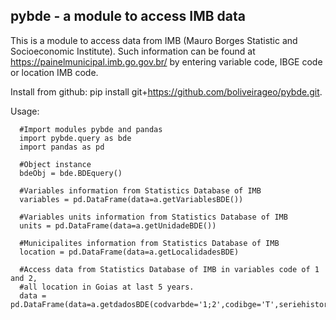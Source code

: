 ## pybde - a module to access IMB data



This is a module to access data from IMB (Mauro Borges Statistic and Socioeconomic Institute). Such information
can be found at https://painelmunicipal.imb.go.gov.br/ by entering variable code, IBGE code or location IMB code.

Install from github: pip install git+https://github.com/boliveirageo/pybde.git.

 Usage:

      #Import modules pybde and pandas
      import pybde.query as bde 
      import pandas as pd
      
      #Object instance
      bdeObj = bde.BDEquery()
      
      #Variables information from Statistics Database of IMB 
      variables = pd.DataFrame(data=a.getVariablesBDE())
      
      #Variables units information from Statistics Database of IMB
      units = pd.DataFrame(data=a.getUnidadeBDE())
      
      #Municipalites information from Statistics Database of IMB
      location = pd.DataFrame(data=a.getLocalidadesBDE)
      
      #Access data from Statistics Database of IMB in variables code of 1 and 2,
      #all location in Goias at last 5 years.
      data = pd.DataFrame(data=a.getdadosBDE(codvarbde='1;2',codibge='T',seriehistorica=5))
